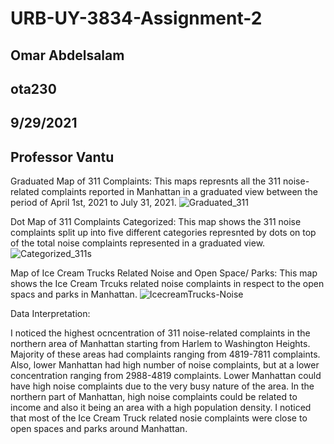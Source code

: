 # URB-UY-3834-Assignment-2
## Omar Abdelsalam
## ota230
## 9/29/2021
## Professor Vantu 

Graduated Map of 311 Complaints: 
This maps represnts all the 311 noise-related complaints reported in Manhattan in a graduated view between the period of April 1st, 2021 to July 31, 2021. 
![Graduated_311](https://user-images.githubusercontent.com/52751378/137824468-c8883cec-835e-44a5-86e9-677bc7160dcf.png)

Dot Map of 311 Complaints Categorized: 
This map shows the 311 noise complaints split up into five different categories represnted by dots on top of the total noise complaints represented in a graduated view. 
![Categorized_311s](https://user-images.githubusercontent.com/52751378/137824491-36915b3a-52b0-4ac3-8e95-4d47e2a20d05.png)

Map of Ice Cream Trucks Related Noise and Open Space/ Parks:
This map shows the Ice Cream Trcuks related noise complaints in respect to the open spacs and parks in Manhattan. 
![IcecreamTrucks-Noise](https://user-images.githubusercontent.com/52751378/137824539-03d7cb88-9c53-4e06-9ed3-a7931cefc028.png)

Data Interpretation: 

I noticed the highest ocncentration of 311 noise-related complaints in the northern area of Manhattan starting from Harlem to Washington Heights. Majority of these areas had complaints ranging from 4819-7811 complaints. Also, lower Manhattan had high number of noise complaints, but at a lower concentration ranging from 2988-4819 complaints. Lower Manhattan could have high noise complaints due to the very busy nature of the area. In the northern part of Manhattan, high noise complaints could be related to income and also it being an area with a high population density. I noticed that most of the Ice Cream Truck related nosie complaints were close to open spaces and parks around Manhattan.  
